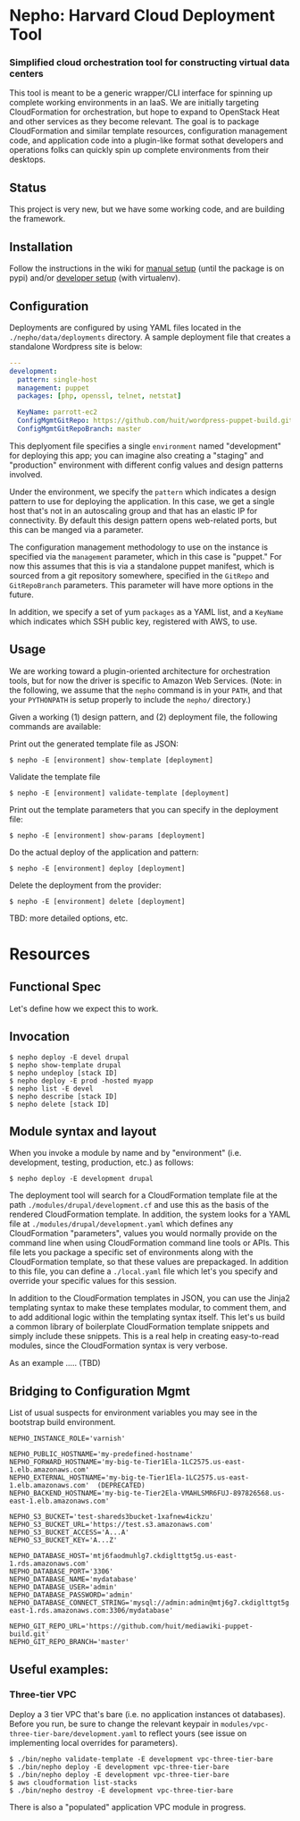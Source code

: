 # Nepho: Harvard Cloud Deployment Tool
### Simplified cloud orchestration tool for constructing virtual data centers

This tool is meant to be a generic wrapper/CLI interface for spinning up complete working environments in an IaaS.  We are initially targeting CloudFormation for orchestration, but hope to expand to OpenStack Heat and other services as they become relevant.  The goal is to package CloudFormation and  similar template resources, configuration management code, and application code into a plugin-like format sothat developers and operations folks can quickly spin up complete environments from their desktops.

## Status

This project is very new, but we have some working code, and are building the framework.

## Installation

Follow the instructions in the wiki for [manual setup](https://github.com/huit/nepho/wiki/Manual-Setup) (until the package is on pypi) and/or [developer setup](https://github.com/huit/nepho/wiki/Development-environment-with-virtualenv) (with virtualenv).

## Configuration

Deployments are configured by using YAML files located in the `./nepho/data/deployments` directory. A sample deployment file that creates a standalone Wordpress site is below:

```yaml
---
development:
  pattern: single-host
  management: puppet
  packages: [php, openssl, telnet, netstat] 

  KeyName: parrott-ec2
  ConfigMgmtGitRepo: https://github.com/huit/wordpress-puppet-build.git
  ConfigMgmtGitRepoBranch: master
```

This deplyoment file specifies a single `environment` named "development" for deploying this app; you can imagine also creating a "staging" and "production" environment with different config values and design patterns involved.

Under the environment, we specify the `pattern` which indicates a design pattern to use
for deploying the application. In this case, we get a single host that's not in an autoscaling group
and that has an elastic IP for connectivity. By default this design pattern opens web-related ports, but
this can be manged via a parameter.

The configuration management methodology to use on the instance is specified via
the `management` parameter, which in this case is "puppet." For now this assumes that this
is via a standalone puppet manifest, which is sourced from a git repository somewhere,
specified in the `GitRepo` and `GitRepoBranch` parameters. This parameter will have more 
options in the future.

In addition, we specify a set of yum `packages` as a YAML list, and a `KeyName` which indicates
which SSH public key, registered with AWS, to use.

## Usage

We are working toward a plugin-oriented architecture for orchestration tools, but for now
the driver is specific to Amazon Web Services. (Note: in the following, we assume that the
`nepho` command is in your `PATH`, and that your `PYTHONPATH` is setup properly to include the `nepho/` directory.)

Given a working (1) design pattern, and (2) deployment file, the following commands are available:

Print out the generated template file as JSON:

    $ nepho -E [environment] show-template [deployment]
    
Validate the template file

    $ nepho -E [environment] validate-template [deployment]

Print out the template parameters that you can specify in the deployment file:

    $ nepho -E [environment] show-params [deployment]

Do the actual deploy of the application and pattern:

    $ nepho -E [environment] deploy [deployment]

Delete the deployment from the provider:

    $ nepho -E [environment] delete [deployment]


TBD: more detailed options, etc.

# Resources

## Functional Spec

Let's define how we expect this to work.

## Invocation

    $ nepho deploy -E devel drupal
    $ nepho show-template drupal
    $ nepho undeploy [stack ID]
    $ nepho deploy -E prod -hosted myapp
    $ nepho list -E devel
    $ nepho describe [stack ID]
    $ nepho delete [stack ID]
    
## Module syntax and layout

When you invoke a module by name and by "environment" (i.e. development, testing, production, etc.) as follows:

    $ nepho deploy -E development drupal
 
The deployment tool will search for a CloudFormation template file at the path 
`./modules/drupal/development.cf` and use this as the basis of the rendered CloudFormation template. 
In addition, the system looks for a YAML file at `./modules/drupal/development.yaml` which defines any
CloudFormation "parameters", values you would normally provide on the command line when using 
CloudFormation command line tools or APIs. This file lets you package a specific set of environments
along with the CloudFormation template, so that these values are prepackaged. In addition to this file, you can 
define a `./local.yaml` file which let's you specify and override your specific values for this session.

In addition to the CloudFormation templates in JSON, you can use the Jinja2 templating syntax to make these 
templates modular, to comment them, and to add additional logic within the templating syntax itself. This let's us
build a common library of boilerplate CloudFormation template snippets and simply include these snippets. 
This is a real help in creating easy-to-read modules, since the CloudFormation syntax is very verbose.

As an example ..... (TBD)

## Bridging to Configuration Mgmt

List of usual suspects for environment variables you may see in the bootstrap build environment.

    NEPHO_INSTANCE_ROLE='varnish'   
    
    NEPHO_PUBLIC_HOSTNAME='my-predefined-hostname'
    NEPHO_FORWARD_HOSTNAME='my-big-te-Tier1Ela-1LC2575.us-east-1.elb.amazonaws.com'
    NEPHO_EXTERNAL_HOSTNAME='my-big-te-Tier1Ela-1LC2575.us-east-1.elb.amazonaws.com'  (DEPRECATED)
    NEPHO_BACKEND_HOSTNAME='my-big-te-Tier2Ela-VMAHLSMR6FUJ-897826568.us-east-1.elb.amazonaws.com'

    NEPHO_S3_BUCKET='test-shareds3bucket-1xafnew4ickzu'
    NEPHO_S3_BUCKET_URL='https://test.s3.amazonaws.com'
    NEPHO_S3_BUCKET_ACCESS='A...A'
    NEPHO_S3_BUCKET_KEY='A...Z'

    NEPHO_DATABASE_HOST='mtj6faodmuhlg7.ckdiglttgt5g.us-east-1.rds.amazonaws.com'
    NEPHO_DATABASE_PORT='3306'
    NEPHO_DATABASE_NAME='mydatabase'
    NEPHO_DATABASE_USER='admin' 
    NEPHO_DATABASE_PASSWORD='admin'
    NEPHO_DATABASE_CONNECT_STRING='mysql://admin:admin@mtj6g7.ckdiglttgt5g.us-east-1.rds.amazonaws.com:3306/mydatabase'

    NEPHO_GIT_REPO_URL='https://github.com/huit/mediawiki-puppet-build.git'
    NEPHO_GIT_REPO_BRANCH='master'
    

## Useful examples:

### Three-tier VPC

Deploy a 3 tier VPC that's bare (i.e. no application instances ot databases). Before you run, be sure to change the
relevant keypair in `modules/vpc-three-tier-bare/development.yaml` to reflect yours (see issue on implementing local 
overrides for parameters).

    $ ./bin/nepho validate-template -E development vpc-three-tier-bare
    $ ./bin/nepho deploy -E development vpc-three-tier-bare
    $ ./bin/nepho deploy -E development vpc-three-tier-bare
    $ aws cloudformation list-stacks
    $ ./bin/nepho destroy -E development vpc-three-tier-bare
    
There is also a "populated" application VPC module in progress.    
